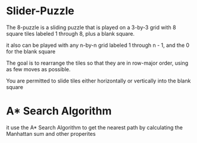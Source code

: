 # Slider-Puzzle
 
The 8-puzzle is a sliding puzzle that is played on a 3-by-3 grid with 8 square tiles labeled 1 through 8, plus a blank square.

it also can be played with any n-by-n grid labeled 1 through n - 1, and the 0 for the blank square

The goal is to rearrange the tiles so that they are in row-major order, using as few moves as possible.

You are permitted to slide tiles either horizontally or vertically into the blank square

# A* Search Algorithm

it use the A* Search Algorithm to get the nearest path by calculating the Manhattan sum and other properites
